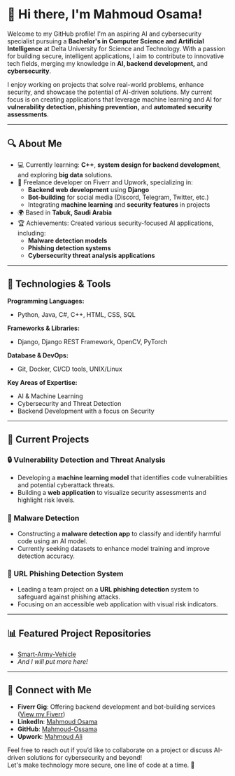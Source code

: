 # 👋 Hi there, I'm Mahmoud Osama!

Welcome to my GitHub profile! I'm an aspiring AI and cybersecurity specialist pursuing a **Bachelor's in Computer Science and Artificial Intelligence** at Delta University for Science and Technology. With a passion for building secure, intelligent applications, I aim to contribute to innovative tech fields, merging my knowledge in **AI, backend development,** and **cybersecurity**.

I enjoy working on projects that solve real-world problems, enhance security, and showcase the potential of AI-driven solutions. My current focus is on creating applications that leverage machine learning and AI for **vulnerability detection, phishing prevention,** and **automated security assessments**.

---

## 🔍 About Me

- 💻 Currently learning: **C++**, **system design for backend development**, and exploring **big data** solutions.
- 🚀 Freelance developer on Fiverr and Upwork, specializing in:
  - **Backend web development** using **Django**
  - **Bot-building** for social media (Discord, Telegram, Twitter, etc.)
  - Integrating **machine learning** and **security features** in projects
- 🌍 Based in **Tabuk, Saudi Arabia**
- 🏆 Achievements: Created various security-focused AI applications, including:
  - **Malware detection models**
  - **Phishing detection systems**
  - **Cybersecurity threat analysis applications**

---

## 🔧 Technologies & Tools

**Programming Languages:**  
- Python, Java, C#, C++, HTML, CSS, SQL

**Frameworks & Libraries:**  
- Django, Django REST Framework, OpenCV, PyTorch

**Database & DevOps:**  
- Git, Docker, CI/CD tools, UNIX/Linux

**Key Areas of Expertise:**  
- AI & Machine Learning
- Cybersecurity and Threat Detection
- Backend Development with a focus on Security

---

## 🚀 Current Projects

### 🔒 Vulnerability Detection and Threat Analysis
- Developing a **machine learning model** that identifies code vulnerabilities and potential cyberattack threats.  
- Building a **web application** to visualize security assessments and highlight risk levels.

### 🦠 Malware Detection
- Constructing a **malware detection app** to classify and identify harmful code using an AI model.  
- Currently seeking datasets to enhance model training and improve detection accuracy.

### 🐍 URL Phishing Detection System
- Leading a team project on a **URL phishing detection** system to safeguard against phishing attacks.  
- Focusing on an accessible web application with visual risk indicators.

---

## 📊 Featured Project Repositories

- [Smart-Army-Vehicle](https://github.com/Mahmoud-Ossama/Smart-Army-Vehicle)  
- *And I will put more here!*

---

## 🤝 Connect with Me

- **Fiverr Gig**: Offering backend development and bot-building services ([View my Fiverr](https://www.fiverr.com/mahmoud_ossama?up_rollout=true))
- **LinkedIn**: [Mahmoud Osama](https://www.linkedin.com/in/engineer-mahmoud-osama/)
- **GitHub**: [Mahmoud-Ossama](https://github.com/Mahmoud-Ossama)
- **Upwork**: [Mahmoud Ali](https://www.upwork.com/freelancers/~018076ca8afc12ee2a)

Feel free to reach out if you’d like to collaborate on a project or discuss AI-driven solutions for cybersecurity and beyond!  
Let's make technology more secure, one line of code at a time. 🚀
